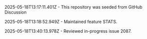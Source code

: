 2025-05-18T13:17:11.401Z - This repository was seeded from GitHub Discussion 

2025-05-18T13:18:52.949Z - Maintained feature STATS.

2025-05-18T13:40:13.978Z - Reviewed in-progress issue 2087.

